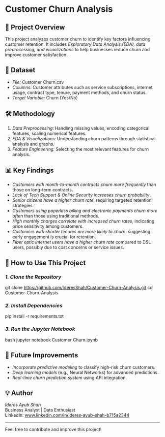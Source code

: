 # Customer Churn Analysis

## 📌 Project Overview
This project analyzes customer churn to identify key factors influencing customer retention. It includes *Exploratory Data Analysis (EDA), data preprocessing, and visualizations* to help businesses reduce churn and improve customer satisfaction.

## 📂 Dataset
- *File:* Customer Churn.csv
- *Columns:* Customer attributes such as service subscriptions, internet usage, contract type, tenure, payment methods, and churn status.
- *Target Variable:* Churn (Yes/No)

## 🛠 Methodology
1. *Data Preprocessing:* Handling missing values, encoding categorical features, scaling numerical features.
2. *EDA & Visualizations:* Understanding churn patterns through statistical analysis and graphs.
3. *Feature Engineering:* Selecting the most relevant features for churn analysis.

## 📊 Key Findings
- *Customers with month-to-month contracts churn more frequently* than those on long-term contracts.
- *Lack of Tech Support & Online Security increases churn probability*.
- *Senior citizens have a higher churn rate*, requiring targeted retention strategies.
- *Customers using paperless billing and electronic payments churn more often* than those using traditional methods.
- *High monthly charges correlate with increased churn rates*, indicating price sensitivity among customers.
- *Customers with shorter tenures are more likely to churn*, suggesting early engagement is crucial for retention.
- *Fiber optic internet users have a higher churn rate* compared to DSL users, possibly due to cost concerns or service issues.

## 🚀 How to Use This Project
### *1. Clone the Repository*
git clone https://github.com/IderesShah/Customer-Churn-Analysis.git
cd Customer-Churn-Analysis


### *2. Install Dependencies*
pip install -r requirements.txt


### *3. Run the Jupyter Notebook*
bash
jupyter notebook Customer Churn.ipynb


## 📌 Future Improvements
- *Incorporate predictive modeling* to classify high-risk churn customers.
- *Deep learning models* (e.g., Neural Networks) for advanced predictions.
- *Real-time churn prediction system* using API integration.


## 💡 Author
*Ideres Ayub Shah*  
Business Analyst | Data Enthusiast  
LinkedIn: www.linkedin.com/in/ideres-ayub-shah-b715a2344  

---
Feel free to contribute and improve this project!
